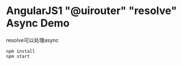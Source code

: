 AngularJS1 "@uirouter" "resolve" Async Demo
===========================================

resolve可以处理async

```
npm install
npm start
```
